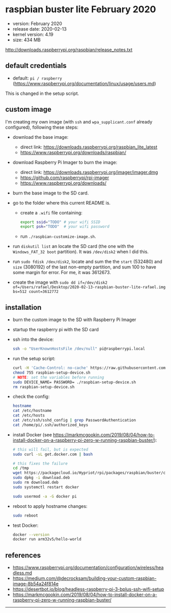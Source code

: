 # raspbian buster lite February 2020

- version: February 2020
- release date: 2020-02-13
- kernel version: 4.19
- size: 434 MB

http://downloads.raspberrypi.org/raspbian/release_notes.txt

## default credentials

- default: `pi / raspberry` (https://www.raspberrypi.org/documentation/linux/usage/users.md)

This is changed in the setup script.

## custom image

I'm creating my own image (with `ssh` and `wpa_supplicant.conf` already configured), following these steps:

- download the base image:
  - direct link: https://downloads.raspberrypi.org/raspbian_lite_latest
  - https://www.raspberrypi.org/downloads/raspbian/

- download Raspberry Pi Imager to burn the image:
  - direct link: https://downloads.raspberrypi.org/imager/imager.dmg
  - https://github.com/raspberrypi/rpi-imager
  - https://www.raspberrypi.org/downloads/

- burn the base image to the SD card.

- go to the folder where this current README is.
  - create a `.wifi` file containing:
    ```sh
    export ssid="TODO" # your wifi SSID
    export psk="TODO"  # your wifi password
    ```

  - run `./raspbian-customize-image.sh`.

- run `diskutil list` an locate the SD card (the one with the `Windows_FAT_32 boot` partition). It was `/dev/disk2` when I did this.

- run `sudo fdisk /dev/disk2`, locate and sum the the `start` (532480) and `size` (3080192) of the last non-empty partition, and sum 100 to have some margin for error. For me, it was 3612673.

- create the image with `sudo dd if=/dev/disk2 of=/Users/rafael/Desktop/2020-02-13-raspbian-buster-lite-rafael.img bs=512 count=3612772`

## installation

- burn the custom image to the SD with Raspberry Pi Imager

- startup the raspberry pi with the SD card

- ssh into the device:
  ```sh
  ssh -o "UserKnownHostsFile /dev/null" pi@raspberrypi.local
  ```

- run the setup script:
  ```sh
  curl -H 'Cache-Control: no-cache' https://raw.githubusercontent.com/rafaeleyng/cluster/master/references/os/raspbian-buster-lite-february-2020/raspbian-setup-device.sh --output raspbian-setup-device.sh
  chmod 755 raspbian-setup-device.sh
  # NOTE: set the variables before running
  sudo DEVICE_NAME= PASSWORD= ./raspbian-setup-device.sh
  rm raspbian-setup-device.sh
  ```

- check the config:
  ```sh
  hostname
  cat /etc/hostname
  cat /etc/hosts
  cat /etc/ssh/sshd_config | grep PasswordAuthentication
  cat /home/pi/.ssh/authorized_keys
  ```

- install Docker (see https://markmcgookin.com/2019/08/04/how-to-install-docker-on-a-raspberry-pi-zero-w-running-raspbian-buster/):
  ```sh
  # this will fail, but is expected
  sudo curl -sL get.docker.com | bash

  # this fixes the failure
  cd /tmp
  wget https://packagecloud.io/Hypriot/rpi/packages/raspbian/buster/containerd.io_1.2.6-1_armhf.deb/download.deb
  sudo dpkg -i download.deb
  sudo rm download.deb
  sudo systemctl restart docker

  sudo usermod -a -G docker pi
  ```

- reboot to apply hostname changes:
  ```sh
  sudo reboot
  ```

- test Docker:
  ```sh
  docker --version
  docker run arm32v5/hello-world
  ```

## references

- https://www.raspberrypi.org/documentation/configuration/wireless/headless.md
- https://medium.com/@decrocksam/building-your-custom-raspbian-image-8b54a24f814e
- https://desertbot.io/blog/headless-raspberry-pi-3-bplus-ssh-wifi-setup
- https://markmcgookin.com/2019/08/04/how-to-install-docker-on-a-raspberry-pi-zero-w-running-raspbian-buster/

---
